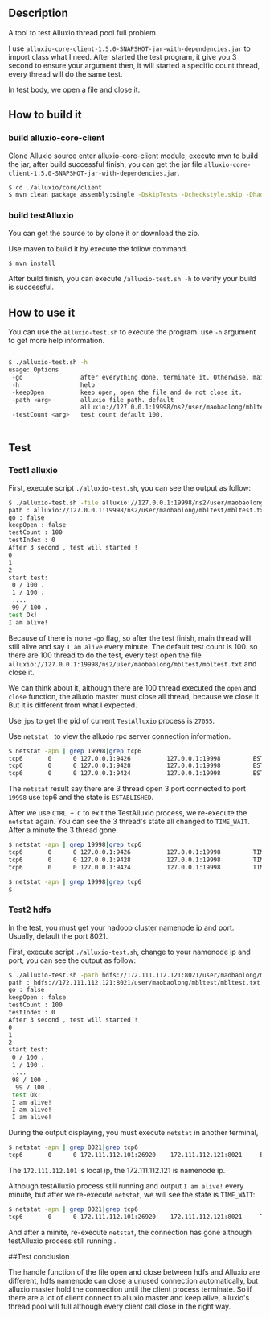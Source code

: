 ## Description

A tool to test Alluxio thread pool full problem.

I use `alluxio-core-client-1.5.0-SNAPSHOT-jar-with-dependencies.jar` to import class what I need.
After started the test program, it give you 3 second to ensure your argument then, it will started 
a specific count thread, every thread will do the same test.

In test body, we open a file and close it.

## How to build it

### build alluxio-core-client
Clone Alluxio source enter alluxio-core-client module, execute mvn to build the jar, after build successful finish, you 
can get the jar file `alluxio-core-client-1.5.0-SNAPSHOT-jar-with-dependencies.jar`.

```bash
$ cd ./alluxio/core/client
$ mvn clean package assembly:single -DskipTests -Dcheckstyle.skip -Dhadoop.version=2.7.1
```

### build testAlluxio 
You can get the source to by clone it or download the zip.

Use maven to build it by execute the follow command.

```bash
$ mvn install
```

After build finish, you can execute `/alluxio-test.sh -h` to verify your build is successful.

## How to use it

You can use the `alluxio-test.sh` to execute the program. use `-h` argument to get more help 
information.



```bash

$ ./alluxio-test.sh -h
usage: Options
 -go                after everything done, terminate it. Otherwise, main thread will not quit.
 -h                 help
 -keepOpen          keep open, open the file and do not close it.
 -path <arg>        alluxio file path. default
                    alluxio://127.0.0.1:19998/ns2/user/maobaolong/mbltest/mbltest.txt
 -testCount <arg>   test count default 100.
 
```

## Test

### Test1 alluxio

First, execute script `./alluxio-test.sh`, you can see the output as follow:

```bash
$ ./alluxio-test.sh -file alluxio://127.0.0.1:19998/ns2/user/maobaolong/mbltest/mbltest.txt
path : alluxio://127.0.0.1:19998/ns2/user/maobaolong/mbltest/mbltest.txt
go : false
keepOpen : false
testCount : 100
testIndex : 0
After 3 second , test will started !
0
1
2
start test:
 0 / 100 .
 1 / 100 .
 ....
 99 / 100 .
test Ok!
I am alive!
```
Because of there is none `-go` flag, so after the test finish, main thread will still alive and say 
`I am alive` every minute. The default test count is 100. so there are 100 thread to do the test, 
every test open the file `alluxio://127.0.0.1:19998/ns2/user/maobaolong/mbltest/mbltest.txt` and 
close it. 

We can think about it, although there are 100 thread executed the `open` and `close` function, the 
alluxio master must close all thread, because we close it. But it is different from what I expected.

Use `jps` to get the pid of current `TestAlluxio` process is `27055`.

Use `netstat ` to view the alluxio rpc server connection information.

```bash
$ netstat -apn | grep 19998|grep tcp6 
tcp6       0      0 127.0.0.1:9426          127.0.0.1:19998         ESTABLISHED 27055/java          
tcp6       0      0 127.0.0.1:9428          127.0.0.1:19998         ESTABLISHED 27055/java          
tcp6       0      0 127.0.0.1:9424          127.0.0.1:19998         ESTABLISHED 27055/java
```

The `netstat` result say there are 3 thread open 3 port connected to port `19998` use tcp6 and the 
state is `ESTABLISHED`.

After we use `CTRL + C` to exit the TestAlluxio process, we re-execute the `netstat` again. You can 
see the 3 thread's state all changed to `TIME_WAIT`. After a minute the 3 thread gone. 

```bash
$ netstat -apn | grep 19998|grep tcp6
tcp6       0      0 127.0.0.1:9426          127.0.0.1:19998         TIME_WAIT   -                   
tcp6       0      0 127.0.0.1:9428          127.0.0.1:19998         TIME_WAIT   -                   
tcp6       0      0 127.0.0.1:9424          127.0.0.1:19998         TIME_WAIT   -

$ netstat -apn | grep 19998|grep tcp6
$
```

### Test2 hdfs

In the test, you must get your hadoop cluster namenode ip and port. Usually, default the port 8021.

First, execute script `./alluxio-test.sh`, change to your namenode ip and port, 
you can see the output as follow:

```bash 
$ ./alluxio-test.sh -path hdfs://172.111.112.121:8021/user/maobaolong/mbltest/mbltest.txt
path : hdfs://172.111.112.121:8021/user/maobaolong/mbltest/mbltest.txt
go : false
keepOpen : false
testCount : 100
testIndex : 0
After 3 second , test will started !
0
1
2
start test:
 0 / 100 .
 1 / 100 .
 ....
 98 / 100 .
  99 / 100 .
 test Ok!
 I am alive!
 I am alive!
 I am alive!
```

During the output displaying, you must execute `netstat` in another terminal,

```bash
$ netstat -apn | grep 8021|grep tcp6     
tcp6       0      0 172.111.112.101:26920    172.111.112.121:8021     ESTABLISHED 27623/java
```

The `172.111.112.101` is local ip, the 172.111.112.121 is namenode ip.

Although testAlluxio process still running and output `I am alive!` every minute, but after we 
re-execute `netstat`, we will see the state is `TIME_WAIT`:
 
```bash
$ netstat -apn | grep 8021|grep tcp6
tcp6       0      0 172.111.112.101:26920    172.111.112.121:8021     TIME_WAIT   -
```
And after a minite, re-execute `netstat`, the connection has gone although testAlluxio process still
 running .
 
 
##Test conclusion

The handle function of the file open and close between hdfs and Alluxio are different, hdfs namenode can 
close a unused connection automatically, but alluxio master hold the connection until the client 
process terminate. So if there are a lot of client connect to alluxio master and keep alive, 
alluxio's thread pool will full although every client call close in the right way.  


